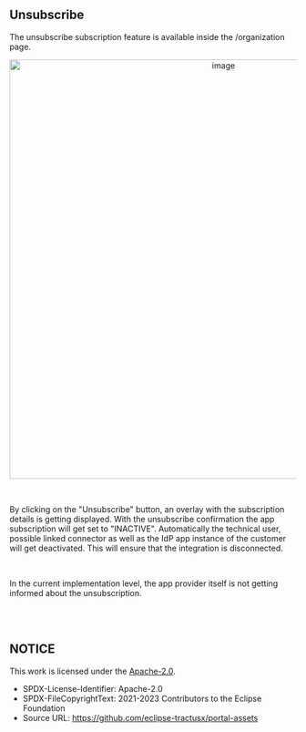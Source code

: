 ## Unsubscribe

The unsubscribe subscription feature is available inside the /organization page.

<p align="center">
<img width="736" alt="image" src="https://github.com/catenax-ng/tx-portal-assets/assets/94133633/c88ee9b3-f453-4dd2-b5f8-0dd1ce9c3a97">
</p>

<br>

By clicking on the "Unsubscribe" button, an overlay with the subscription details is getting displayed.
With the unsubscribe confirmation the app subscription will get set to "INACTIVE". Automatically the technical user, possible linked connector as well as the IdP app instance of the customer will get deactivated. This will ensure that the integration is disconnected.

<br>

In the current implementation level, the app provider itself is not getting informed about the unsubscription.

<br>
<br>


## NOTICE

This work is licensed under the [Apache-2.0](https://www.apache.org/licenses/LICENSE-2.0).

- SPDX-License-Identifier: Apache-2.0
- SPDX-FileCopyrightText: 2021-2023 Contributors to the Eclipse Foundation
- Source URL: https://github.com/eclipse-tractusx/portal-assets

